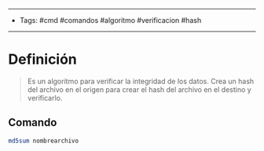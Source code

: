 --------------------
- Tags: #cmd #comandos #algoritmo #verificacion #hash
-----------------------------
# Definición

> Es un algoritmo para verificar la integridad de los datos. Crea un hash del archivo en el origen para crear el hash del archivo en el destino y verificarlo.

## Comando

```bash
md5sum nombrearchivo 
```
